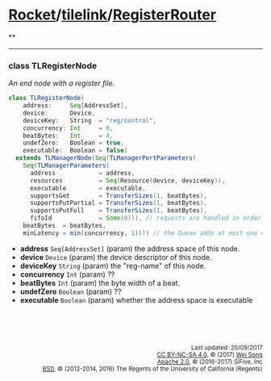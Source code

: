 [Rocket](../Readme.md)/[tilelink](../tilelink.md)/[RegisterRouter](https://github.com/freechipsproject/rocket-chip/blob/master/src/main/scala/tilelink/RegisterRouter.scala)
=====================
**

**********************

### class TLRegisterNode
*An end node with a register file.*

~~~scala
class TLRegisterNode(
    address:     Seq[AddressSet],
    device:      Device,
    deviceKey:   String  = "reg/control",
    concurrency: Int     = 0,
    beatBytes:   Int     = 4,
    undefZero:   Boolean = true,
    executable:  Boolean = false)
  extends TLManagerNode(Seq(TLManagerPortParameters(
    Seq(TLManagerParameters(
      address            = address,
      resources          = Seq(Resource(device, deviceKey)),
      executable         = executable,
      supportsGet        = TransferSizes(1, beatBytes),
      supportsPutPartial = TransferSizes(1, beatBytes),
      supportsPutFull    = TransferSizes(1, beatBytes),
      fifoId             = Some(0))), // requests are handled in order
    beatBytes  = beatBytes,
    minLatency = min(concurrency, 1)))) // the Queue adds at most one cycle
~~~

+ **address** `Seq[AddressSet]` (param) the address space of this node.
+ **device** `Device` (param) the device descriptor of this node.
+ **deviceKey** `String` (param) the "reg-name" of this node.
+ **concurrency** `Int` (param) ??
+ **beatBytes** `Int` (param) the byte width of a beat.
+ **undefZero** `Boolean` (param) ??
+ **executable** `Boolean` (param) whether the address space is executable

<br><br><br><p align="right">
<sub>
Last updated: 20/09/2017<br>
[CC BY-NC-SA 4.0](https://creativecommons.org/licenses/by-nc-sa/4.0/), &copy; (2017) [Wei Song](mailto:wsong83@gmail.com)<br>
[Apache 2.0](https://github.com/freechipsproject/rocket-chip/blob/master/LICENSE.SiFive), &copy; (2016-2017) SiFive, Inc<br>
[BSD](https://github.com/freechipsproject/rocket-chip/blob/master/LICENSE.Berkeley), &copy; (2012-2014, 2016) The Regents of the University of California (Regents)
</sub>
</p>
